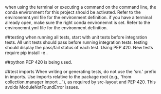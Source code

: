 when using the terminal or executing a command on the command line, the conda environment for this project should be activated. Refer to the environemnt.yml file for the environment definition.
if you have a terminal already open, make sure the right conda environemnt is set. Refer to the environemnt.yml file for the environment definition.

##testing
when running all tests, start with unit tests before integration tests. All unit tests should pass before running integration tests.
testing should display the pass/fail status of each test.
Using PEP 420. New tests require  pip install -e .

##python
PEP 420 is being used.

##test imports
When writing or generating tests, do not use the 'src.' prefix in imports. Use imports relative to the package root (e.g., 'from collection.manager import ...'), as required by src-layout and PEP 420. This avoids ModuleNotFoundError issues.